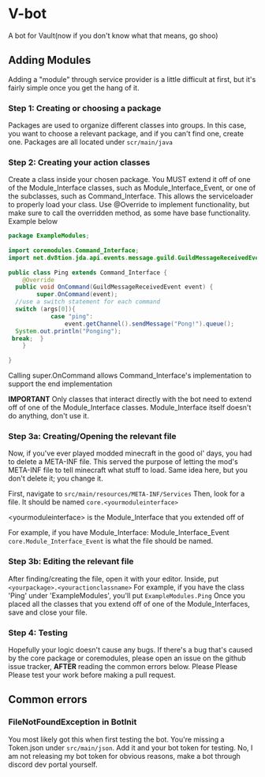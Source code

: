 # V-bot

A bot for Vault(now if you don't know what that means, go shoo)



## Adding Modules
Adding a "module" through service provider is a little difficult  at first, but it's fairly simple once you get the hang of it.

### Step 1: Creating  or choosing a package
Packages are used to organize different classes into groups. In this case, you want to choose a relevant package, and if you can't find one, create one. Packages are all located under `scr/main/java`

### Step 2: Creating your action classes
Create a class inside your chosen package. You MUST extend it off of one of the Module_Interface classes, such as Module_Interface_Event, or one of the subclasses, such as Command_Interface. This allows the serviceloader to properly load your class. Use @Override to implement functionality, but make sure to call the overridden method, as some have base functionality. Example below
```java
package ExampleModules;  
  
import coremodules.Command_Interface;  
import net.dv8tion.jda.api.events.message.guild.GuildMessageReceivedEvent;  
  
public class Ping extends Command_Interface {  
    @Override  
  public void OnCommand(GuildMessageReceivedEvent event) {  
        super.OnCommand(event);  
  //use a switch statement for each command  
  switch (args[0]){  
            case "ping":  
                event.getChannel().sendMessage("Pong!").queue();  
  System.out.println("Ponging");  
 break;  }  
    }  
  
}
```
Calling super.OnCommand allows Command_Interface's implementation to support the end implementation

**IMPORTANT**
Only classes that interact directly with the bot need to extend off of one of the Module_Interface classes.
Module_Interface itself doesn't do anything, don't use it.

### Step 3a: Creating/Opening the relevant file
Now, if you've ever played modded minecraft in the good ol' days, you had to delete a META-INF file. This served the purpose of letting the mod's META-INF file to tell minecraft what stuff to load. Same idea here, but you don't delete it; you change it.

First, navigate to `src/main/resources/META-INF/Services`
Then, look for a file. It should be named `core.<yourmoduleinterface>`

\<yourmoduleinterface\> is the Module_Interface that you extended off of

For example, if you have
Module_Interface: Module_Interface_Event
`core.Module_Interface_Event` is what the file should be named.

### Step 3b: Editing the relevant file
After finding/creating the file, open it with your editor. Inside, put `<yourpackage>.<youractionclassname>`
For example, if you have the class 'Ping' under 'ExampleModules', you'll put
`ExampleModules.Ping`
Once you placed all the classes that you extend off of one of the Module_Interfaces, save and close your file.

### Step 4: Testing
Hopefully your logic doesn't cause any bugs. If there's a bug that's caused by the core package or coremodules, please open an issue on the github issue tracker, **AFTER** reading the common errors below. Please Please Please test your work before making a pull request.


## Common errors


### FileNotFoundException in BotInit
You most likely got this when first testing the bot. You're missing a Token.json under `src/main/json`. Add it and your bot token for testing. No, I am not releasing my bot token for obvious reasons, make a bot through discord dev portal yourself.
